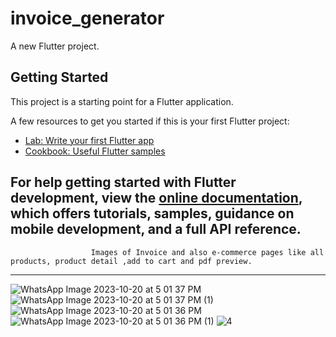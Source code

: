 # invoice_generator

A new Flutter project.

## Getting Started

This project is a starting point for a Flutter application.

A few resources to get you started if this is your first Flutter project:

- [Lab: Write your first Flutter app](https://docs.flutter.dev/get-started/codelab)
- [Cookbook: Useful Flutter samples](https://docs.flutter.dev/cookbook)

For help getting started with Flutter development, view the
[online documentation](https://docs.flutter.dev/), which offers tutorials,
samples, guidance on mobile development, and a full API reference.
-----------------------------------------------------------------------------------------------------------------------------------------------------------
                      Images of Invoice and also e-commerce pages like all products, product detail ,add to cart and pdf preview. 
-----------------------------------------------------------------------------------------------------------------------------------------------------------
![WhatsApp Image 2023-10-20 at 5 01 37 PM](https://github.com/MrManavRamani-Flutter/Invoice-Generate/assets/148671843/22e88b4e-43fd-4070-8d70-65286e6d6f55)
![WhatsApp Image 2023-10-20 at 5 01 37 PM (1)](https://github.com/MrManavRamani-Flutter/Invoice-Generate/assets/148671843/ebd50192-9516-42d7-8d2f-c34d744b5e9f)
![WhatsApp Image 2023-10-20 at 5 01 36 PM](https://github.com/MrManavRamani-Flutter/Invoice-Generate/assets/148671843/bb5385a1-931e-422a-9222-be523bf9348e)
![WhatsApp Image 2023-10-20 at 5 01 36 PM (1)](https://github.com/MrManavRamani-Flutter/Invoice-Generate/assets/148671843/e62040ad-a85a-46bb-833e-ed89086b070a)
![4](https://github.com/MrManavRamani-Flutter/Invoice-Generate/assets/148671843/2f050980-4a3f-4caf-8bcf-3ac76e0f19e0)
